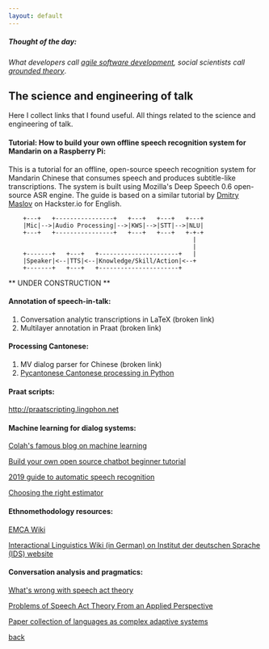 ```yaml
---
layout: default
---
```


##### Thought of the day: 
<i>What developers call <a href="https://en.wikipedia.org/wiki/Agile_software_development">agile software development</a>, social scientists call <a href="https://en.wikipedia.org/wiki/Grounded_theory">grounded theory</a></i>.

## The science and engineering of talk

Here I collect links that I found useful. All things related to the science and engineering of talk.

#### Tutorial: How to build your own offline speech recognition system for Mandarin on a Raspberry Pi:

This is a tutorial for an offline, open-source speech recognition system for Mandarin Chinese that consumes speech and produces subtitle-like transcriptions. The system is built using Mozilla's Deep Speech 0.6 open-source ASR engine. The guide is based on a similar tutorial by <a href="https://www.hackster.io/dmitrywat/offline-speech-recognition-on-raspberry-pi-4-with-respeaker-c537e7">Dmitry Maslov</a> on Hackster.io for English.

        +---+   +----------------+   +---+   +---+   +---+
        |Mic|-->|Audio Processing|-->|KWS|-->|STT|-->|NLU|
        +---+   +----------------+   +---+   +---+   +-+-+
                                                       |
                                                       |
        +-------+   +---+   +----------------------+   |
        |Speaker|<--|TTS|<--|Knowledge/Skill/Action|<--+
        +-------+   +---+   +----------------------+


** UNDER CONSTRUCTION ** 


#### Annotation of speech-in-talk:

1. Conversation analytic transcriptions in LaTeX (broken link)
2. Multilayer annotation in Praat (broken link)


#### Processing Cantonese: 

1. MV dialog parser for Chinese (broken link)
2. <a href="http://pycantonese.org/">Pycantonese Cantonese processing in Python</a>

#### Praat scripts:

http://praatscripting.lingphon.net


#### Machine learning for dialog systems:

 <a href="http://colah.github.io/">Colah's famous blog on machine learning
</a>

<a href="https://medium.com/predict/creating-a-chatbot-from-scratch-using-keras-and-tensorflow-59e8fc76be79">Build your own open source chatbot beginner tutorial</a> 

<a href="https://heartbeat.fritz.ai/a-2019-guide-for-automatic-speech-recognition-f1e1129a141c">2019 guide to automatic speech recognition</a> 

<a href="http://scikit-learn.org/stable/tutorial/machine_learning_map/index.html">Choosing the right estimator</a> 


#### Ethnomethodology resources:

<a href="http://emcawiki.net/Main_Page">EMCA Wiki</a> 

<a href="http://prowiki.ids-mannheim.de/bin/view/GAIS/WebLinks#Allgemeine_Informationen">Interactional Linguistics Wiki (in German) on Institut der deutschen Sprache (IDS) website</a>


#### Conversation analysis and pragmatics:

 <a href="https://link.springer.com/article/10.1007%2FBF01305842">What's wrong with speech act theory</a>
 
 <a 
href="https://www.researchgate.net/publication/227821140_Problems_of_Speech_Act_Theory_From_an_Applied_Perspective">Problems of Speech Act Theory From an Applied Perspective</a>

 <a href="https://www.amazon.com/Language-as-Complex-Adaptive-System/dp/144433400X">Paper collection of languages as complex adaptive systems
</a>


[back](./)
